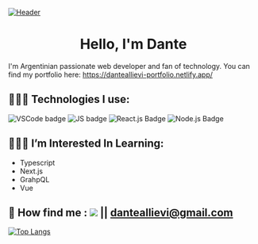 [![Header](https://source.unsplash.com/hbb6GkG6p9M/1000x200)](https://danteallievi.github.io)

<h1 align="center"> Hello, I'm Dante </h1>

I'm Argentinian passionate web developer and fan of technology. You can find my portfolio here: https://danteallievi-portfolio.netlify.app/

## 👨🏽‍💻 Technologies I use:

![VSCode badge](https://img.shields.io/badge/IDE-VSCode-blue?style=flat&logo=Visual-Studio-Code&logoColor=blue)&nbsp;![JS badge](https://img.shields.io/badge/Code-Javascript-blue?style=flat&logo=javascript)&nbsp;![React.js Badge](https://img.shields.io/badge/Code-React.js-blue?style=flat&logo=react)&nbsp;![Node.js Badge](https://img.shields.io/badge/Code-node.js-blue?style=flat&logo=node.js)

## 👨🏽‍🎓 I’m Interested In Learning:<br>

- Typescript
- Next.js
- GrahpQL
- Vue

## 📧 How find me : <a href="https://www.linkedin.com/in/dante-allievi-3907291b2/"> <img src="https://img.shields.io/badge/LinkedIn-gray?style=flat&logo=linkedin&logoColor=white)"/></a> || [danteallievi@gmail.com](mailto:danteallievi@gmail.com)

[![Top Langs](https://github-readme-stats.vercel.app/api/top-langs/?username=danteallievi&layout=compact&theme=dracula)](#)
